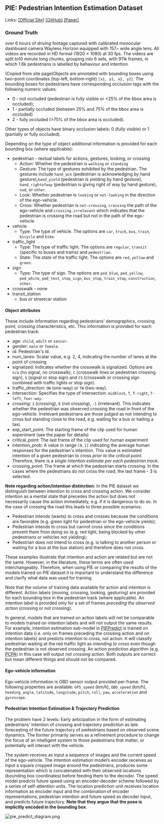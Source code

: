 ## PIE: Pedestrian Intention Estimation Dataset

Links: [[Official Site]](https://data.nvision2.eecs.yorku.ca/PIE_dataset/) [[GitHub]](https://github.com/aras62/PIE#clips) [[Paper]](https://openaccess.thecvf.com/content_ICCV_2019/papers/Rasouli_PIE_A_Large-Scale_Dataset_and_Models_for_Pedestrian_Intention_Estimation_ICCV_2019_paper.pdf)

### Ground Truth

over 6 hours of driving footage captured with calibrated monocular dashboard camera Waylens Horizon equipped with 157◦ wide angle lens. All videos are recorded in HD format (1920 × 1080) at 30 fps. The videos are split to10 minute long chunks, grouping into 6 sets, with 911k frames, in which 1.8k pedestrians is labelled by behaviour and intention.



(Copied from site page)Objects are annotated with bounding boxes using two-point coordinates (top-left, bottom-right) `[x1, y1, x2, y2]`. The bounding boxes for pedestrians have corresponding occlusion tags with the following numeric values:

- 0 - not occluded (pedestrian is fully visible or <25% of the bbox area is occluded);
- 1 - partially occluded (between 25% and 75% of the bbox area is occluded)
- 2 - fully occluded (>75% of the bbox area is occluded).

Other types of objects have binary occlusion labels: 0 (fully visible) or 1 (partially or fully occluded).

Depending on the type of object additional information is provided for each bounding box (where applicable):

- pedestrian - textual labels for actions, gestures, looking, or crossing
  - Action: Whether the pedestrian is `walking` or `standing`
  - Gesture: The type of gestures exhibited by the pedestrian. The gestures include
    `hand_ack` (pedestrian is acknowledging by hand gesture),`hand_yield` (pedestrian is yielding by hand gesture), `hand_rightofway` (pedestrian is giving right of way by hand gesture), `nod`, or `other`.
  - Look: Whether pedestrian is `looking` or `not-looking` in the direction of the ego-vehicle.
  - Cross: Whether pedestrian is `not-crossing`, `crossing` the path of the ego-vehicle and `crossing-irrelevant` which indicates that the pedestrian is crossing the road but not in the path of the ego-vehicle.
- vehicle
  - Type: The type of vehicle. The options are `car`, `truck`, `bus`, `train`, `bicycle` and `bike`.
- traffic_light
  - Type: The type of traffic light. The options are `regular`, `transit` (specific to buses and trains) and `pedestrian`.
  - State: The state of the traffic light. The options are `red`, `yellow` and `green`.
- sign
  - Type: The type of sign. The options are `ped_blue`, `ped_yellow`, `ped_white`, `ped_text`, `stop_sign`, `bus_stop`, `train_stop`, `construction`, `other`.
- crosswalk - none
- transit_station
  - bus or streetcar station



#### Object attributes

These include information regarding pedestrians' demographics, crossing point, crossing characteristics, etc. This information is provided for each pedestrian track:

- age: `child`, `adult` or `senior`.
- gender: `male` or `female`.
- id: Pedestrian's id.
- num_lanes: Scalar value, e.g. 2, 4, indicating the number of lanes at the point of crossing
- signalized: Indicates whether the crosswalk is signalized. Options are `n/a` (no signal, no crosswalk), `C` (crosswalk lines or pedestrian crossing sign), `S` (signal or stop sign) and `CS` (crosswalk or crossing sign combined with traffic lights or stop sign).
- traffic_direction: `OW` (one-way) or `TW` (two-way).
- intersection: Specifies the type of intersection: `midblock`, `T`, `T-right`, `T-left`, `four-way`.
- crossing: `1` (crossing), `0` (not crossing), `-1` (irrelevant). This indicates whether the pedestrian was observed crossing the road in front of the ego-vehicle. Irrelevant pedestrians are those judged as not intending to cross but standing close to the road, e.g. waiting for a bus or hailing a taxi.
- exp_start_point: The starting frame of the clip used for human experiment (see the paper for details)
- critical_point: The last frame of the clip used for human experiment
- intention_prob: A value in range `[0,1]` indicating the average human responses for the pedestrian's intention. This value is estimated intention of a given pedestrian to cross *prior to the critical point*. Therefore, there is a *single intention estimate per each pedestrian track*.
- crossing_point: The frame at which the pedestrian starts crossing. In the cases where the pedestrians do not cross the road, the last frame - 3 is selected.

**Note regarding action/intention distinction**: In the PIE dataset we distinguish between intention to cross and crossing action. We consider intention as a mental state that precedes the action but does not necessarily cause the action immediately, e.g. if it is dangerous to do so. In the case of crossing the road this leads to three possible scenarios:

- Pedestrian intends (wants) to cross and crosses because the conditions are favorable (e.g. green light for pedestrian or the ego-vehicle yields);
- Pedestrian intends to cross but cannot cross since the conditions prevent them from doing so (e.g. red light, being blocked by other pedestrians or vehicles not yielding);
- Pedestrian does not intend to cross (e.g. is talking to another person or waiting for a bus at the bus station) and therefore does not cross.

These examples illustrate that intention and action are related but are not the same. However, in the literature, these terms are often used interchangeably. Therefore, when using PIE or comparing the results of the models trained on PIE dataset it is important to understand the difference and clarify what data was used for training.

Note that the volume of training data available for action and intention is different. Action labels (moving, crossing, looking, gesturing) are provided for each bounding box in the pedestrian track (where applicable). An intention label is provided only for a set of frames *preceding the observed action* (crossing or not crossing).

In general, models that are trained on action labels will not be comparable to models trained on intention labels and will not output the same results. For example, intention estimation sub-model in [PIEPredict](https://github.com/aras62/PIEPredict) is trained on intention data (i.e. only on frames preceding the crossing action and on intention labels) and predicts intention to cross, not action. It will classify pedestrian waiting at the red traffic light as *intending to cross* even though the pedestrian is not observed crossing. An action prediction algorithm (e.g. [PCPA](https://github.com/ykotseruba/PedestrianActionBenchmark)) in this case will output *not crossing* action. Both outputs are correct but mean different things and should not be compared.



#### Ego-vehicle information

Ego-vehicle information is OBD sensor output provided per-frame. The following properties are available: `GPS_speed` (km/h), `OBD_speed` (km/h), `heading_angle`, `latitude`, `longitude`, `pitch`, `roll`, `yaw`, `acceleration` and `gyroscope`.



#### Pedestrian Intention Estimation & Trajectory Prediction

The problem have 2 levels: Early anticipation in the form of estimating pedestrians’ intention of crossing and trajectory prediction as late forecasting of the future trajectory of pedestrians based on observed scene dynamics. The former primarily serves as a refinement procedure to change the focus of an intelligent system to those pedestrians that matter, or potentially will interact with the vehicle. 

The system receives as input a sequence of images and the current speed of the ego-vehicle. The intention estimation model’s encoder receives as input a square cropped image around the pedestrians, produces some representation which is concatenated with their observed locations (bounding box coordinates) before feeding them to the decoder. The speed model predicts future speed using an encoder-decoder scheme followed by a series of self-attention units. The location prediction unit receives location information as encoder input and the combination of encoder representations, pedestrian intention and future speed as decoder input, and predicts future trajectory. **Note that they argue that the pose is implicitly encoded in the bounding box**.

![pie_predict_diagram.png](https://github.com/aras62/PIEPredict/blob/master/pie_predict_diagram.png?raw=true)